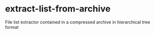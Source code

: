 # extract-list-from-archive
File list extractor contained in a compressed archive in hierarchical tree format
